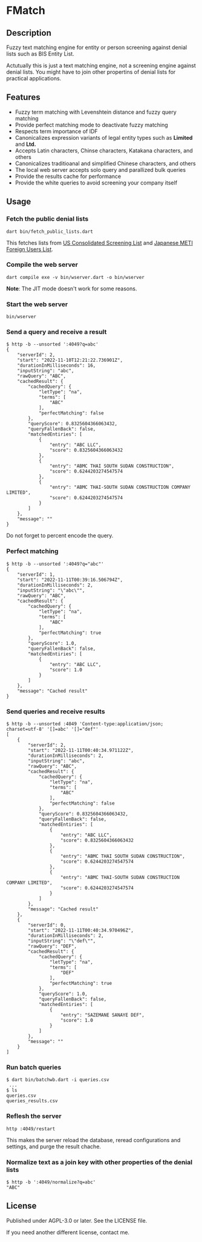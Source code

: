 # FMatch

## Description

Fuzzy text matching engine for entity or person screening against denial lists such as BIS Entity List.

Actutually this is just a text matching engine, not a screening engine against denial lists.
You might have to join other propertins of denial lists for practical applications.

## Features

- Fuzzy term matching with Levenshtein distance and fuzzy query matching
- Provide perfect matching mode to deactivate fuzzy matching
- Respects term importance of IDF
- Canonicalizes expression variants of legal entity types such as **Limited** and **Ltd.**
- Accepts Latin characters, Chinse characters, Katakana characters, and others
- Canonicalizes traditioanal and simplified Chinese characters, and others
- The local web server accepts solo query and parallized bulk queries
- Provide the results cache for performance
- Provide the white queries to avoid screening your company itself

## Usage

### Fetch the public denial lists

```text
dart bin/fetch_public_lists.dart 
```

This fetches lists from [US Consolidated Screening List](https://www.trade.gov/consolidated-screening-list "Consolidated Screening List") and [Japanese METI Foreign Users List](https://www.meti.go.jp/policy/anpo/law05.html#user-list "安全保障貿易管理**Export Control*関係法令：申請、相談に関する通達").

### Compile the web server

```text
dart compile exe -v bin/wserver.dart -o bin/wserver
```

**Note**: The JIT mode doesn't work for some reasons.

### Start the web server

```text
bin/wserver
```

### Send a query and receive a result

```text
$ http -b --unsorted ':4049?q=abc'
{
    "serverId": 2,
    "start": "2022-11-10T12:21:22.736901Z",
    "durationInMilliseconds": 16,
    "inputString": "abc",
    "rawQuery": "ABC",
    "cachedResult": {
        "cachedQuery": {
            "letType": "na",
            "terms": [
                "ABC"
            ],
            "perfectMatching": false
        },
        "queryScore": 0.8325604366063432,
        "queryFallenBack": false,
        "matchedEntiries": [
            {
                "entry": "ABC LLC",
                "score": 0.8325604366063432
            },
            {
                "entry": "ABMC THAI SOUTH SUDAN CONSTRUCTION",
                "score": 0.6244203274547574
            },
            {
                "entry": "ABMC THAI-SOUTH SUDAN CONSTRUCTION COMPANY LIMITED",
                "score": 0.6244203274547574
            }
        ]
    },
    "message": ""
}
```

Do not forget to percent encode the query.

### Perfect matching

```text
$ http -b --unsorted ':4049?q="abc"'
{
    "serverId": 1,
    "start": "2022-11-11T00:39:16.506794Z",
    "durationInMilliseconds": 2,
    "inputString": "\"abc\"",
    "rawQuery": "ABC",
    "cachedResult": {
        "cachedQuery": {
            "letType": "na",
            "terms": [
                "ABC"
            ],
            "perfectMatching": true
        },
        "queryScore": 1.0,
        "queryFallenBack": false,
        "matchedEntiries": [
            {
                "entry": "ABC LLC",
                "score": 1.0
            }
        ]
    },
    "message": "Cached result"
}
```

### Send queries and receive results

```text
$ http -b --unsorted :4049 'Content-type:application/json; charset=utf-8' '[]=abc' '[]="def"'
[
    {
        "serverId": 2,
        "start": "2022-11-11T00:40:34.971122Z",
        "durationInMilliseconds": 2,
        "inputString": "abc",
        "rawQuery": "ABC",
        "cachedResult": {
            "cachedQuery": {
                "letType": "na",
                "terms": [
                    "ABC"
                ],
                "perfectMatching": false
            },
            "queryScore": 0.8325604366063432,
            "queryFallenBack": false,
            "matchedEntiries": [
                {
                    "entry": "ABC LLC",
                    "score": 0.8325604366063432
                },
                {
                    "entry": "ABMC THAI SOUTH SUDAN CONSTRUCTION",
                    "score": 0.6244203274547574
                },
                {
                    "entry": "ABMC THAI-SOUTH SUDAN CONSTRUCTION COMPANY LIMITED",
                    "score": 0.6244203274547574
                }
            ]
        },
        "message": "Cached result"
    },
    {
        "serverId": 0,
        "start": "2022-11-11T00:40:34.970496Z",
        "durationInMilliseconds": 2,
        "inputString": "\"def\"",
        "rawQuery": "DEF",
        "cachedResult": {
            "cachedQuery": {
                "letType": "na",
                "terms": [
                    "DEF"
                ],
                "perfectMatching": true
            },
            "queryScore": 1.0,
            "queryFallenBack": false,
            "matchedEntiries": [
                {
                    "entry": "SAZEMANE SANAYE DEF",
                    "score": 1.0
                }
            ]
        },
        "message": ""
    }
]
```

### Run batch queries

```text
$ dart bin/batchwb.dart -i queries.csv
 ...
$ ls
queries.csv
queries_results.csv
```

### Reflesh the server

```text
http :4049/restart
```

This makes the server reload the database, reread configurations and settings, and purge the result chache.

### Normalize text as a join key with other properties of the denial lists

```text
$ http -b ':4049/normalize?q=abc'
"ABC"
```

## License

Published under AGPL-3.0 or later. See the LICENSE file.

If you need another different license, contact me.
